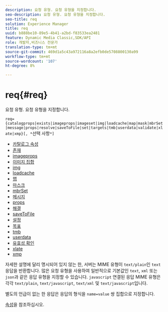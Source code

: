 ```yaml
---
description: 요청 유형. 요청 유형을 지정합니다.
seo-description: 요청 유형. 요청 유형을 지정합니다.
seo-title: req
solution: Experience Manager
title: req
uuid: b888be10-89e5-4b41-a2bd-f83533ea2481
feature: Dynamic Media Classic,SDK/API
role: 개발자,비즈니스 전문가
translation-type: tm+mt
source-git-commit: 469d1a5c43a972116a8a2efb0de5708800130a99
workflow-type: tm+mt
source-wordcount: '107'
ht-degree: 8%

---
```



# req{#req}

요청 유형. 요청 유형을 지정합니다.

`req={catalogprops|exists|imageprops|imageset|img|loadcache|map|mask|mbrSet|message|props|resolve|saveToFile|set|targets|tmb|userdata|validate|xlate|xmp}[, *`선택 사항`*]`

* [카탈로그 속성](r-catalogprops.md)
* [존재](r-exists.md)
* [imageprops](r-imageprops.md)
* [이미지 집합](r-imageset-req.md)
* [img](r-img.md)
* [loadcache](r-loadcache.md)
* [맵](r-map-req.md)
* [마스크](r-mask-req.md)
* [mbrSet](r-mbrset.md)
* [메시지](r-message.md)
* [props](r-props.md)
* [해결](r-resolve.md)
* [saveToFile](r-savetofile.md)
* [설정](r-set.md)
* [목표](r-targets.md)
* [tmb](r-tmb.md)
* [userdata](r-userdata.md)
* [유효성 확인](r-is-http-validate.md)
* [xlate](r-xlate.md)
* [xmp](r-xmp.md)

자세한 설명에 달리 명시되어 있지 않는 한, 서버는 MIME 유형이 `text/plain`인 `text` 응답을 반환합니다. 많은 요청 유형을 사용하여 일반적으로 기본값인 `text`, `xml` 또는 `json`과 같은 응답 유형을 지정할 수 있습니다. `javascript` 연결된 응답 MIME 유형은 각각 `text/plain`, `text/javascript`, `text/xml` 및 `text/javascript`입니다.

별도의 언급이 없는 한 응답은 응답의 형식을 `name=value` 쌍 집합으로 지정합니다.

[속성](../../../../../../is-api/http-ref/image-serving-api-ref/c-http-protocol-reference/c-response-data/c-properties/c-properties.md#concept-49c609fd6de942cab422ee412353c9d9)을 참조하십시오.
